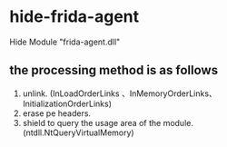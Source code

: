 # hide-frida-agent
Hide Module "frida-agent.dll"
## the processing method is as follows
1. unlink. (InLoadOrderLinks 、InMemoryOrderLinks、InitializationOrderLinks)
2. erase pe headers.
3. shield to query the usage area of the module. (ntdll.NtQueryVirtualMemory)
